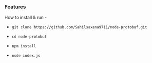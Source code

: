 ### Features

How to install & run -

- `git clone https://github.com/Sahilsaxena9711/node-protobuf.git` 

- `cd node-protobuf`

- `npm install`

- `node index.js`